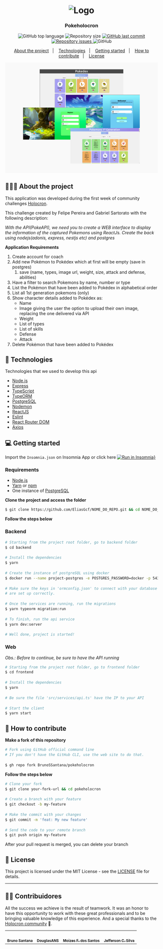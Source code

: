 <h1 align="center">
	<img alt="Logo" src="https://img.icons8.com/bubbles/500/000000/pokeball.png" width="200px" />
</h1>

<h3 align="center">
  Pokeholocron
</h3>

<p align="center">
  <img alt="GitHub top language" src="https://img.shields.io/github/languages/top/BrunoSSantana/pokeholocron">
  
  <img alt="Repository size" src="https://img.shields.io/github/repo-size/BrunoSSantana/pokeholocron">
  
  <a href="https://github.com/BrunoSSantana/pokeholocron/commits/master">
    <img alt="GitHub last commit" src="https://img.shields.io/github/last-commit/BrunoSSantana/pokeholocron">
  </a>
  
  <a href="https://github.com/BrunoSSantana/pokeholocron/issues">
    <img alt="Repository issues" src="https://img.shields.io/github/issues/BrunoSSantana/pokeholocron">
  </a>
  
  <img alt="GitHub" src="https://img.shields.io/github/license/BrunoSSantana/pokeholocron">
</p>

<p align="center">
  <a href="#-about-the-project">About the project</a>&nbsp;&nbsp;&nbsp;|&nbsp;&nbsp;&nbsp;
  <a href="#-technologies">Technologies</a>&nbsp;&nbsp;&nbsp;|&nbsp;&nbsp;&nbsp;
  <a href="#-getting-started">Getting started</a>&nbsp;&nbsp;&nbsp;|&nbsp;&nbsp;&nbsp;
  <a href="#-how-to-contribute">How to contribute</a>&nbsp;&nbsp;&nbsp;|&nbsp;&nbsp;&nbsp;
  <a href="#-license">License</a>
</p>

<img alt="Layout" src="frontend/src/assets/ex.png">

## 👨🏻‍💻 About the project

This application was developed during the first week of community challenges [Holocron](https://www.instagram.com/somosholocron/).

This challenge created by Felipe Pereira and Gabriel Sartorato with the following description:

*With the API(PokeAPI), we need you to create a WEB interface to display the information of the captured Pokemons using ReactJs. Create the back using nodejs(adonis, express, nestjs etc) and postgres* 

**Application Requirements**

1. Create account for coach
2. Add new Pokémon to Pokédex which at first will be empty (save in postgres)
    1. save (name, types, image url, weight, size, attack and defense, abilities)
3. Have a filter to search Pokemons by name, number or type
4. List the Pokémon that have been added to Pokédex in alphabetical order
5. List all 1st generation pokemons (only)
6. Show character details added to Pokédex as:
    - Name
    - Image giving the user the option to upload their own image, replacing the one delivered via API
    - Weight
    - List of types
    - List of skills
    - Defense
    - Attack
7. Delete Pokémon that have been added to Pokédex 


## 🚀 Technologies

Technologies that we used to develop this api

- [Node.js](https://nodejs.org/en/)
- [Express](https://expressjs.com/pt-br/)
- [TypeScript](https://www.typescriptlang.org/)
- [TypeORM](https://typeorm.io/#/)
- [PostgreSQL](https://www.postgresql.org/)
- [Nodemon](https://nodemon.io/)
- [ReactJS](https://reactjs.org/)
- [Eslint](https://eslint.org/)
- [React Router DOM](https://reacttraining.com/react-router/)
- [Axios](https://github.com/axios/axios)

## 💻 Getting started

Import the `Insomnia.json` on Insomnia App or click here [![Run in Insomnia}](https://insomnia.rest/images/run.svg)](https://insomnia.rest/run/?label=PokeHolocron&uri=https%3A%2F%2Fraw.githubusercontent.com%2FBrunoSSantana%2Fpokeholocron%2Ffeature%2FAddPokemons%2Fdoc%2Fdoc_pokeholocron.json) 

### Requirements

- [Node.js](https://nodejs.org/en/)
- [Yarn](https://classic.yarnpkg.com/) or [npm](https://www.npmjs.com/)
- One instance of [PostgreSQL](https://www.postgresql.org/)

**Clone the project and access the folder**

```bash
$ git clone https://github.com/EliasGcf/NOME_DO_REPO.git && cd NOME_DO_REPO
```

**Follow the steps below**

### Backend

```bash
# Starting from the project root folder, go to backend folder
$ cd backend

# Install the dependencies
$ yarn

# Create the instance of postgreSQL using docker
$ docker run --name project-postgres -e POSTGRES_PASSWORD=docker -p 5432:5432 -d postgres

# Make sure the keys in 'ormconfig.json' to connect with your database
# are set up correctly.

# Once the services are running, run the migrations
$ yarn typeorm migration:run

# To finish, run the api service
$ yarn dev:server

# Well done, project is started!
```

### Web

_Obs.: Before to continue, be sure to have the API running_

```bash
# Starting from the project root folder, go to frontend folder
$ cd frontend

# Install the dependencies
$ yarn

# Be sure the file 'src/services/api.ts' have the IP to your API

# Start the client
$ yarn start
```


## 🤔 How to contribute

**Make a fork of this repository**

```bash
# Fork using GitHub official command line
# If you don't have the GitHub CLI, use the web site to do that.

$ gh repo fork BrunoSSantana/pokeholocron
```

**Follow the steps below**

```bash
# Clone your fork
$ git clone your-fork-url && cd pokeholocron

# Create a branch with your feature
$ git checkout -b my-feature

# Make the commit with your changes
$ git commit -m 'feat: My new feature'

# Send the code to your remote branch
$ git push origin my-feature
```

After your pull request is merged, you can delete your branch

## 📝 License

This project is licensed under the MIT License - see the [LICENSE](LICENSE) file for details.

---
## 👨‍💻 Contribuidores

All the success we achieve is the result of teamwork. It was an honor to have this opportunity to work with these great professionals and to be bringing valuable knowledge of this experience. And a special thanks to the [Holocron community](https://www.instagram.com/somosholocron/) 💜.

<table>
  <tr>
    <td align="center"><a href="https://github.com/BrunoSSantana"><img style="border-radius: 50%;" src="https://avatars.githubusercontent.com/u/61945340?v=4" width="100px;" alt=""/><br /><sub><b>Bruno Santana</b></sub></a><br /><a href="https://github.com/BrunoSSantana/" title="Bruno Santana"></a></td>
    <td align="center"><a href="https://github.com/DouglasANS/"><img style="border-radius: 50%;" src="https://avatars.githubusercontent.com/u/66889830?v=4" width="100px;" alt=""/><br /><sub><b>DouglasANS
</b></sub></a><br /><a href="https://github.com/DouglasANS/" title="Douglas Agostinho"></a></td>
    <td align="center"><a href="https://github.com/MoizesFSantos"><img style="border-radius: 50%;" src="https://avatars.githubusercontent.com/u/77401158?v=4" width="100px;" alt=""/><br /><sub><b>	Moizes F. dos Santos</b></sub></a><br /><a href="https://github.com/MoizesFSantos" title="MoizesFSantos"></a></td>
    <td align="center"><a href="https://github.com/Jefferson00/"><img style="border-radius: 50%;" src="https://avatars.githubusercontent.com/u/12739211?v=4" width="100px;" alt=""/><br /><sub><b>
Jefferson C. Silva</b></sub></a><br /><a href="https://github.com/Jefferson00/" title="Jefferson00"></a></td>
    
  </tr>
</table>



